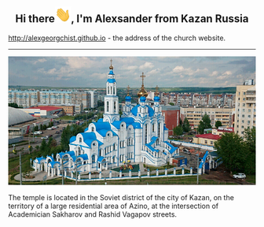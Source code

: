 
<a id="back-heading"></a>
<h2 align="center">Hi there<img src="https://github.com/alexgeorgchist/my_tui/raw/main/database/inf/Hi.gif" 
height="32"/>, I'm Alexsander<align="center"> from Kazan Russia</h2>



<p><a href="http://alexgeorgchist.github.io">http://alexgeorgchist.github.io</a> - the address of the church website.</p>
<hr>
<img src="img/website/nas/onas1.png">
<p>The temple is located in the Soviet district of the city of Kazan, on the territory of a large residential area of ​​Azino, at the intersection of Academician Sakharov and Rashid Vagapov streets.<//p>

